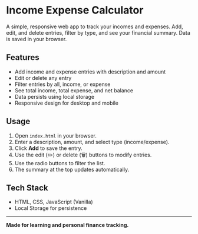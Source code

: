 # Income Expense Calculator

A simple, responsive web app to track your incomes and expenses. Add, edit, and delete entries, filter by type, and see your financial summary. Data is saved in your browser.

## Features

- Add income and expense entries with description and amount
- Edit or delete any entry
- Filter entries by all, income, or expense
- See total income, total expense, and net balance
- Data persists using local storage
- Responsive design for desktop and mobile

## Usage

1. Open `index.html` in your browser.
2. Enter a description, amount, and select type (income/expense).
3. Click **Add** to save the entry.
4. Use the edit (✏️) or delete (🗑️) buttons to modify entries.
5. Use the radio buttons to filter the list.
6. The summary at the top updates automatically.

## Tech Stack

- HTML, CSS, JavaScript (Vanilla)
- Local Storage for persistence

---

**Made for learning and personal finance tracking.**